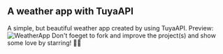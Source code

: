 ## A weather app with TuyaAPI
A simple, but beautiful weather app created by using TuyaAPI.
Preview:
![WeatherApp](https://user-images.githubusercontent.com/78954171/146627502-f8536968-cf11-4074-9a48-6ab07a3c9864.PNG)
Don't foeget to fork and improve the project(s) and show some love by starring! 🌟🌟
